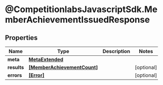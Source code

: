 # @CompetitionlabsJavascriptSdk.MemberAchievementIssuedResponse

## Properties

Name | Type | Description | Notes
------------ | ------------- | ------------- | -------------
**meta** | [**MetaExtended**](MetaExtended.md) |  | 
**results** | [**[MemberAchievementCount]**](MemberAchievementCount.md) |  | [optional] 
**errors** | [**[Error]**](Error.md) |  | [optional] 


